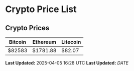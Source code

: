 # Crypto Price List

## Crypto Prices
| Bitcoin | Ethereum | Litecoin |
| ------- | -------- | -------- |
| $82583 | $1781.88 | $82.07 |
**Last Updated:** 2025-04-05 16:28 UTC
**Last Updated:** $DATE$
